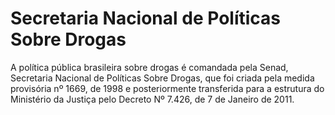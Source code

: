 Secretaria Nacional de Políticas Sobre Drogas
====

A política pública brasileira sobre drogas é comandada pela Senad, Secretaria Nacional de Políticas Sobre Drogas, que foi criada pela medida provisória nº 1669, de 1998 e posteriormente transferida para a estrutura do Ministério da Justiça pelo Decreto Nº 7.426, de 7 de Janeiro de 2011.
